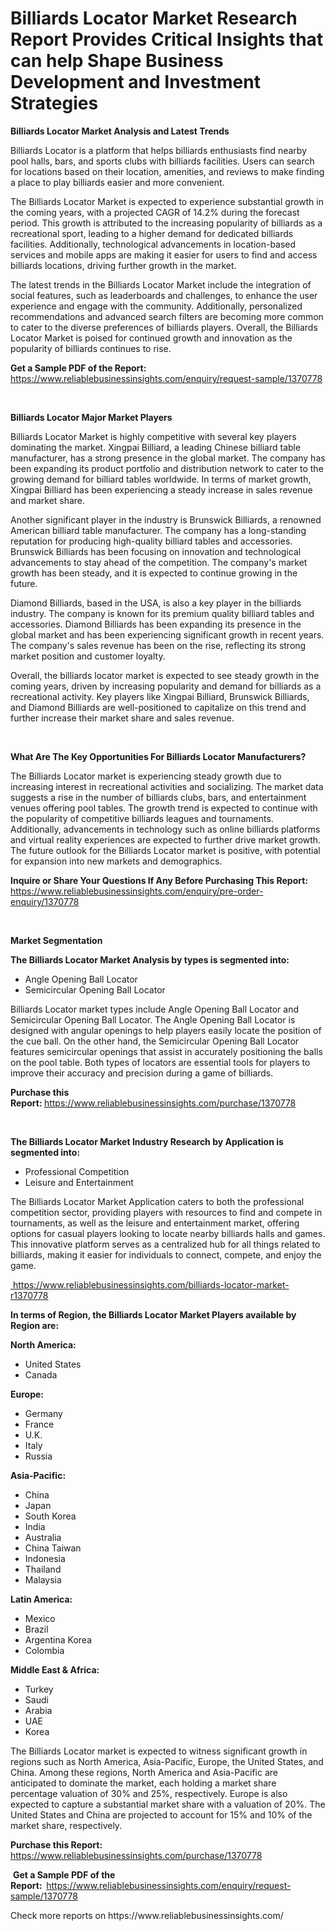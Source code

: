 <p><h1>Billiards Locator Market Research Report Provides Critical Insights that can help Shape Business Development and Investment Strategies</h1></p><p><strong>Billiards Locator Market Analysis and Latest Trends</strong></p>
<p><p>Billiards Locator is a platform that helps billiards enthusiasts find nearby pool halls, bars, and sports clubs with billiards facilities. Users can search for locations based on their location, amenities, and reviews to make finding a place to play billiards easier and more convenient.</p><p>The Billiards Locator Market is expected to experience substantial growth in the coming years, with a projected CAGR of 14.2% during the forecast period. This growth is attributed to the increasing popularity of billiards as a recreational sport, leading to a higher demand for dedicated billiards facilities. Additionally, technological advancements in location-based services and mobile apps are making it easier for users to find and access billiards locations, driving further growth in the market.</p><p>The latest trends in the Billiards Locator Market include the integration of social features, such as leaderboards and challenges, to enhance the user experience and engage with the community. Additionally, personalized recommendations and advanced search filters are becoming more common to cater to the diverse preferences of billiards players. Overall, the Billiards Locator Market is poised for continued growth and innovation as the popularity of billiards continues to rise.</p></p>
<p><strong>Get a Sample PDF of the Report:&nbsp;</strong> <a href="https://www.reliablebusinessinsights.com/enquiry/request-sample/1370778">https://www.reliablebusinessinsights.com/enquiry/request-sample/1370778</a></p>
<p>&nbsp;</p>
<p><strong>Billiards Locator Major Market Players</strong></p>
<p><p>Billiards Locator Market is highly competitive with several key players dominating the market. Xingpai Billiard, a leading Chinese billiard table manufacturer, has a strong presence in the global market. The company has been expanding its product portfolio and distribution network to cater to the growing demand for billiard tables worldwide. In terms of market growth, Xingpai Billiard has been experiencing a steady increase in sales revenue and market share.</p><p>Another significant player in the industry is Brunswick Billiards, a renowned American billiard table manufacturer. The company has a long-standing reputation for producing high-quality billiard tables and accessories. Brunswick Billiards has been focusing on innovation and technological advancements to stay ahead of the competition. The company's market growth has been steady, and it is expected to continue growing in the future.</p><p>Diamond Billiards, based in the USA, is also a key player in the billiards industry. The company is known for its premium quality billiard tables and accessories. Diamond Billiards has been expanding its presence in the global market and has been experiencing significant growth in recent years. The company's sales revenue has been on the rise, reflecting its strong market position and customer loyalty.</p><p>Overall, the billiards locator market is expected to see steady growth in the coming years, driven by increasing popularity and demand for billiards as a recreational activity. Key players like Xingpai Billiard, Brunswick Billiards, and Diamond Billiards are well-positioned to capitalize on this trend and further increase their market share and sales revenue.</p></p>
<p>&nbsp;</p>
<p><strong>What Are The Key Opportunities For Billiards Locator Manufacturers?</strong></p>
<p><p>The Billiards Locator market is experiencing steady growth due to increasing interest in recreational activities and socializing. The market data suggests a rise in the number of billiards clubs, bars, and entertainment venues offering pool tables. The growth trend is expected to continue with the popularity of competitive billiards leagues and tournaments. Additionally, advancements in technology such as online billiards platforms and virtual reality experiences are expected to further drive market growth. The future outlook for the Billiards Locator market is positive, with potential for expansion into new markets and demographics.</p></p>
<p><strong>Inquire or Share Your Questions If Any Before Purchasing This Report:</strong> <a href="https://www.reliablebusinessinsights.com/enquiry/pre-order-enquiry/1370778">https://www.reliablebusinessinsights.com/enquiry/pre-order-enquiry/1370778</a></p>
<p>&nbsp;</p>
<p><strong>Market Segmentation</strong></p>
<p><strong>The Billiards Locator Market Analysis by types is segmented into:</strong></p>
<p><ul><li>Angle Opening Ball Locator</li><li>Semicircular Opening Ball Locator</li></ul></p>
<p><p>Billiards Locator market types include Angle Opening Ball Locator and Semicircular Opening Ball Locator. The Angle Opening Ball Locator is designed with angular openings to help players easily locate the position of the cue ball. On the other hand, the Semicircular Opening Ball Locator features semicircular openings that assist in accurately positioning the balls on the pool table. Both types of locators are essential tools for players to improve their accuracy and precision during a game of billiards.</p></p>
<p><strong>Purchase this Report:&nbsp;</strong><a href="https://www.reliablebusinessinsights.com/purchase/1370778">https://www.reliablebusinessinsights.com/purchase/1370778</a></p>
<p>&nbsp;</p>
<p><strong>The Billiards Locator Market Industry Research by Application is segmented into:</strong></p>
<p><ul><li>Professional Competition</li><li>Leisure and Entertainment</li></ul></p>
<p><p>The Billiards Locator Market Application caters to both the professional competition sector, providing players with resources to find and compete in tournaments, as well as the leisure and entertainment market, offering options for casual players looking to locate nearby billiards halls and games. This innovative platform serves as a centralized hub for all things related to billiards, making it easier for individuals to connect, compete, and enjoy the game.</p></p>
<p><a href="https://www.reliablebusinessinsights.com/billiards-locator-market-r1370778">&nbsp;https://www.reliablebusinessinsights.com/billiards-locator-market-r1370778</a></p>
<p><strong>In terms of Region, the Billiards Locator Market Players available by Region are:</strong></p>
<p>
    <p> <strong> North America: </strong>
        <ul>
            <li>United States</li>
            <li>Canada</li>
        </ul>
        </p> 
    <p> <strong> Europe: </strong>
        <ul>
            <li>Germany</li>
            <li>France</li>
            <li>U.K.</li>
            <li>Italy</li>
            <li>Russia</li>
        </ul>
        </p> 
    <p> <strong> Asia-Pacific: </strong>
        <ul>
            <li>China</li>
            <li>Japan</li>
            <li>South Korea</li>
            <li>India</li>
            <li>Australia</li>
            <li>China Taiwan</li>
            <li>Indonesia</li>
            <li>Thailand</li>
            <li>Malaysia</li>
        </ul>
        </p> 
    <p> <strong> Latin America: </strong>
        <ul>
            <li>Mexico</li>
            <li>Brazil</li>
            <li>Argentina Korea</li>
            <li>Colombia</li>
        </ul>
        </p> 
    <p> <strong> Middle East & Africa: </strong>
        <ul>
            <li>Turkey</li>
            <li>Saudi</li>
            <li>Arabia</li>
            <li>UAE</li>
            <li>Korea</li>
        </ul>
    </p>
    </p>
<p><p>The Billiards Locator market is expected to witness significant growth in regions such as North America, Asia-Pacific, Europe, the United States, and China. Among these regions, North America and Asia-Pacific are anticipated to dominate the market, each holding a market share percentage valuation of 30% and 25%, respectively. Europe is also expected to capture a substantial market share with a valuation of 20%. The United States and China are projected to account for 15% and 10% of the market share, respectively.</p></p>
<p><strong>Purchase this Report: </strong><a href="https://www.reliablebusinessinsights.com/purchase/1370778">https://www.reliablebusinessinsights.com/purchase/1370778</a></p>
<p>&nbsp;<strong>Get a Sample PDF of the Report:&nbsp;&nbsp;</strong><a href="https://www.reliablebusinessinsights.com/enquiry/request-sample/1370778">https://www.reliablebusinessinsights.com/enquiry/request-sample/1370778</a></p>
<p><strong></strong></p>
<p>Check more reports on https://www.reliablebusinessinsights.com/</p>